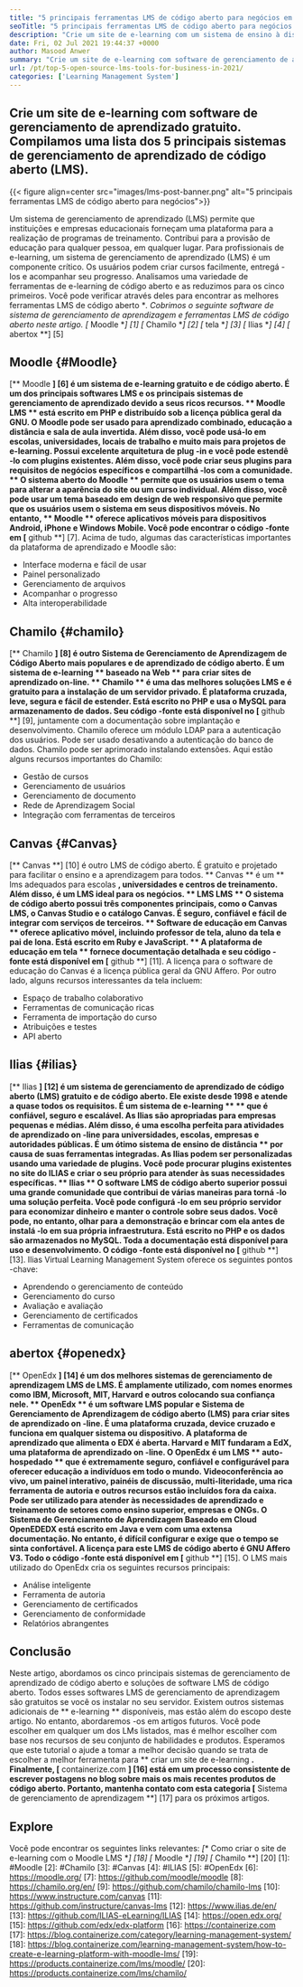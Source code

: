```yaml
---
title: "5 principais ferramentas LMS de código aberto para negócios em 2021" 
seoTitle: "5 principais ferramentas LMS de código aberto para negócios em 2021" 
description: "Crie um site de e-learning com um sistema de ensino à distância gratuito e de código aberto. Confira a lista e escolha o LMS de e-learning apropriado para negócios." 
date: Fri, 02 Jul 2021 19:44:37 +0000
author: Masood Anwer
summary: "Crie um site de e-learning com software de gerenciamento de aprendizado gratuito. Compilamos uma lista dos 5 principais sistemas de gerenciamento de aprendizado de código aberto (LMS)." 
url: /pt/top-5-open-source-lms-tools-for-business-in-2021/
categories: ['Learning Management System']
---
```


## Crie um site de e-learning com software de gerenciamento de aprendizado gratuito. Compilamos uma lista dos 5 principais sistemas de gerenciamento de aprendizado de código aberto (LMS).

{{< figure align=center src="images/lms-post-banner.png" alt="5 principais ferramentas LMS de código aberto para negócios">}}

Um sistema de gerenciamento de aprendizado (LMS) permite que instituições e empresas educacionais forneçam uma plataforma para a realização de programas de treinamento. Contribui para a provisão de educação para qualquer pessoa, em qualquer lugar. Para profissionais de e-learning, um sistema de gerenciamento de aprendizado (LMS) é um componente crítico. Os usuários podem criar cursos facilmente, entregá -los e acompanhar seu progresso. Analisamos uma variedade de ferramentas de e-learning de código aberto e as reduzimos para os cinco primeiros. Você pode verificar através deles para encontrar as melhores ferramentas LMS de código aberto **.
Cobrimos o seguinte software de sistema de gerenciamento de aprendizagem e ferramentas LMS de código aberto neste artigo.
  *[** Moodle **] [1]
  *[** Chamilo **] [2]
  *[** tela **] [3]
  *[** Ilias **] [4]
  *[** abertox **] [5]

## Moodle {#Moodle}
[** Moodle **] [6] é um sistema de e-learning gratuito e de código aberto. É um dos principais softwares LMS e os principais sistemas de gerenciamento de aprendizado devido a seus ricos recursos. ** Moodle LMS ** está escrito em PHP e distribuído sob a licença pública geral da GNU. O Moodle pode ser usado para aprendizado combinado, educação a distância e sala de aula invertida. Além disso, você pode usá-lo em escolas, universidades, locais de trabalho e muito mais para projetos de e-learning. Possui excelente arquitetura de plug -in e você pode estendê -lo com plugins existentes. Além disso, você pode criar seus plugins para requisitos de negócios específicos e compartilhá -los com a comunidade.
** O sistema aberto do Moodle ** permite que os usuários usem o tema para alterar a aparência do site ou um curso individual. Além disso, você pode usar um tema baseado em design de web responsivo que permite que os usuários usem o sistema em seus dispositivos móveis. No entanto, ** Moodle ** oferece aplicativos móveis para dispositivos Android, iPhone e Windows Mobile. Você pode encontrar o código -fonte em [** github **] [7].
Acima de tudo, algumas das características importantes da plataforma de aprendizado e Moodle são:
  * Interface moderna e fácil de usar
  * Painel personalizado
  * Gerenciamento de arquivos
  * Acompanhar o progresso
  * Alta interoperabilidade

## Chamilo {#chamilo}
[** Chamilo **] [8] é outro Sistema de Gerenciamento de Aprendizagem de Código Aberto mais populares e de aprendizado de código aberto. É um sistema de e-learning ** baseado na Web ** para criar sites de aprendizado on-line. ** Chamilo ** é uma das melhores soluções LMS e é gratuito para a instalação de um servidor privado. É plataforma cruzada, leve, segura e fácil de estender. Está escrito no PHP e usa o MySQL para armazenamento de dados. Seu código -fonte está disponível no [** github **] [9], juntamente com a documentação sobre implantação e desenvolvimento. Chamilo oferece um módulo LDAP para a autenticação dos usuários. Pode ser usado desativando a autenticação do banco de dados. Chamilo pode ser aprimorado instalando extensões.
Aqui estão alguns recursos importantes do Chamilo:
  * Gestão de cursos
  * Gerenciamento de usuários
  * Gerenciamento de documento
  * Rede de Aprendizagem Social
  * Integração com ferramentas de terceiros

## Canvas {#Canvas}
[** Canvas **] [10] é outro LMS de código aberto. É gratuito e projetado para facilitar o ensino e a aprendizagem para todos. ** Canvas ** é um ** lms adequados para escolas **, universidades e centros de treinamento. Além disso, é um LMS ideal para os negócios. ** LMS LMS ** O sistema de código aberto possui três componentes principais, como o Canvas LMS, o Canvas Studio e o catálogo Canvas. É seguro, confiável e fácil de integrar com serviços de terceiros. ** Software de educação em Canvas ** oferece aplicativo móvel, incluindo professor de tela, aluno da tela e pai de lona. Está escrito em Ruby e JavaScript. ** A plataforma de educação em tela ** fornece documentação detalhada e seu código -fonte está disponível em [** github **] [11]. A licença para o software de educação do Canvas é a licença pública geral da GNU Affero.
Por outro lado, alguns recursos interessantes da tela incluem:
  * Espaço de trabalho colaborativo
  * Ferramentas de comunicação ricas
  * Ferramenta de importação do curso
  * Atribuições e testes
  * API aberto

## Ilias {#ilias}
[** Ilias **] [12] é um sistema de gerenciamento de aprendizado de código aberto (LMS) gratuito e de código aberto. Ele existe desde 1998 e atende a quase todos os requisitos. É um sistema de e-learning ** ** que é confiável, seguro e escalável. As Ilias são apropriadas para empresas pequenas e médias. Além disso, é uma escolha perfeita para atividades de aprendizado on -line para universidades, escolas, empresas e autoridades públicas. É um ótimo sistema de ensino de distância ** por causa de suas ferramentas integradas. As Ilias podem ser personalizadas usando uma variedade de plugins. Você pode procurar plugins existentes no site do ILIAS e criar o seu próprio para atender às suas necessidades específicas.
** Ilias ** O software LMS de código aberto superior possui uma grande comunidade que contribui de várias maneiras para torná -lo uma solução perfeita. Você pode configurá -lo em seu próprio servidor para economizar dinheiro e manter o controle sobre seus dados. Você pode, no entanto, olhar para a demonstração e brincar com ela antes de instalá -lo em sua própria infraestrutura. Está escrito no PHP e os dados são armazenados no MySQL. Toda a documentação está disponível para uso e desenvolvimento. O código -fonte está disponível no [** github **] [13].
Ilias Virtual Learning Management System oferece os seguintes pontos -chave:
  * Aprendendo o gerenciamento de conteúdo
  * Gerenciamento do curso
  * Avaliação e avaliação
  * Gerenciamento de certificados
  * Ferramentas de comunicação

## abertox {#openedx}
[** OpenEdx **] [14] é um dos melhores sistemas de gerenciamento de aprendizagem LMS de LMS. É amplamente utilizado, com nomes enormes como IBM, Microsoft, MIT, Harvard e outros colocando sua confiança nele. ** OpenEdx ** é um software LMS popular e Sistema de Gerenciamento de Aprendizagem de código aberto (LMS) para criar sites de aprendizado on -line. É uma plataforma cruzada, device cruzado e funciona em qualquer sistema ou dispositivo. A plataforma de aprendizado que alimenta o EDX é aberta. Harvard e MIT fundaram a EdX, uma plataforma de aprendizado on -line. O OpenEdx é um LMS ** auto-hospedado ** que é extremamente seguro, confiável e configurável para oferecer educação a indivíduos em todo o mundo.
Videoconferência ao vivo, um painel interativo, painéis de discussão, multi-literidade, uma rica ferramenta de autoria e outros recursos estão incluídos fora da caixa. Pode ser utilizado para atender às necessidades de aprendizado e treinamento de setores como ensino superior, empresas e ONGs. O Sistema de Gerenciamento de Aprendizagem Baseado em Cloud OpenEDEDX está escrito em Java e vem com uma extensa documentação. No entanto, é difícil configurar e exige que o tempo se sinta confortável. A licença para este LMS de código aberto é GNU Affero V3. Todo o código -fonte está disponível em [** github **] [15].
O LMS mais utilizado do OpenEdx cria os seguintes recursos principais:
  * Análise inteligente
  * Ferramenta de autoria
  * Gerenciamento de certificados
  * Gerenciamento de conformidade
  * Relatórios abrangentes

## Conclusão
Neste artigo, abordamos os cinco principais sistemas de gerenciamento de aprendizado de código aberto e soluções de software LMS de código aberto. Todos esses softwares LMS de gerenciamento de aprendizagem são gratuitos se você os instalar no seu servidor. Existem outros sistemas adicionais de ** e-learning ** disponíveis, mas estão além do escopo deste artigo. No entanto, abordaremos -os em artigos futuros. Você pode escolher em qualquer um dos LMs listados, mas é melhor escolher com base nos recursos de seu conjunto de habilidades e produtos. Esperamos que este tutorial o ajude a tomar a melhor decisão quando se trata de escolher a melhor ferramenta para ** criar um site de e-learning **.
Finalmente, [** containerize.com **] [16] está em um processo consistente de escrever postagens no blog sobre mais os mais recentes produtos de código aberto. Portanto, mantenha contato com esta categoria [** Sistema de gerenciamento de aprendizagem **] [17] para os próximos artigos.

## Explore
Você pode encontrar os seguintes links relevantes:
  *[** Como criar o site de e-learning com o Moodle LMS **] [18]
  *[** Moodle **] [19]
  *[** Chamilo **] [20]
[1]: #Moodle
[2]: #Chamilo
[3]: #Canvas
[4]: #ILIAS
[5]: #OpenEdx
[6]: https://moodle.org/
[7]: https://github.com/moodle/moodle
[8]: https://chamilo.org/en/
[9]: https://github.com/chamilo/chamilo-lms
[10]: https://www.instructure.com/canvas
[11]: https://github.com/instructure/canvas-lms
[12]: https://www.ilias.de/en/
[13]: https://github.com/ILIAS-eLearning/ILIAS
[14]: https://open.edx.org/
[15]: https://github.com/edx/edx-platform
[16]: https://containerize.com
[17]: https://blog.containerize.com/category/learning-management-system/
[18]: https://blog.containerize.com/learning-management-system/how-to-create-e-learning-platform-with-moodle-lms/
[19]: https://products.containerize.com/lms/moodle/
[20]: https://products.containerize.com/lms/chamilo/
